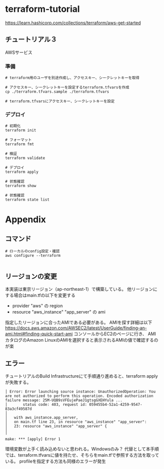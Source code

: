 # terraform-tutorial
https://learn.hashicorp.com/collections/terraform/aws-get-started

## チュートリアル３
AWSサービス

### 準備
``` shell
# terraform用のユーザを別途作成し、アクセスキー、シークレットキーを取得

# アクセスキー、シークレットキーを設定するterraform.tfvarsを作成
cp ./terraform.tfvars.sample ./terraform.tfvars

# terraform.tfvarsにアクセスキー、シークレットキーを設定

```

### デプロイ
``` shell
# 初期化
terraform init

# フォーマット
terraform fmt

# 検証
terraform validate

# デプロイ
terraform apply

# 状態確認
terraform show

# 状態確認
terraform state list
```

# Appendix
## コマンド
``` shell
# ローカルのconfig設定・確認
aws configure --terraform


```

## リージョンの変更
本実装は東京リージョン（ap-northeast-1）で構築している。
他リージョンにする場合はmain.tfの以下を変更する
- provider "aws" の region
- resource "aws_instance" "app_server" の ami

指定したリージョンに合ったAMIである必要がある。
AMIを探す詳細は以下
https://docs.aws.amazon.com/AWSEC2/latest/UserGuide/finding-an-ami.html#finding-quick-start-ami
コンソールからEC2のページに行き、
AMI カタログのAmazon LinuxのAMIを選択すると表示されるAMIの値で確認するのが楽

## エラー
チュートリアルのBuild Infrastructureにて手順通り進めると、terraform applyが失敗する。
``` shell
│ Error: Error launching source instance: UnauthorizedOperation: You are not authorized to perform this operation. Encoded authorization failure message: 25M-UQB9sVFEujePaeJ1gtsgGXEHYula ...
│       status code: 403, request id: 059455b4-52a1-4259-9547-83a3cf49587d
│
│   with aws_instance.app_server,
│   on main.tf line 23, in resource "aws_instance" "app_server":
│   23: resource "aws_instance" "app_server" {
│
╵
make: *** [apply] Error 1
```

環境変数が上手く読み込めないと思われる。Windowsのみ？
代替として本手順では、terraform.tfvarsに値を持たせ、そちらをmain.tfで参照する方法を取っている。
profileを指定する方法も同様のエラーが発生
